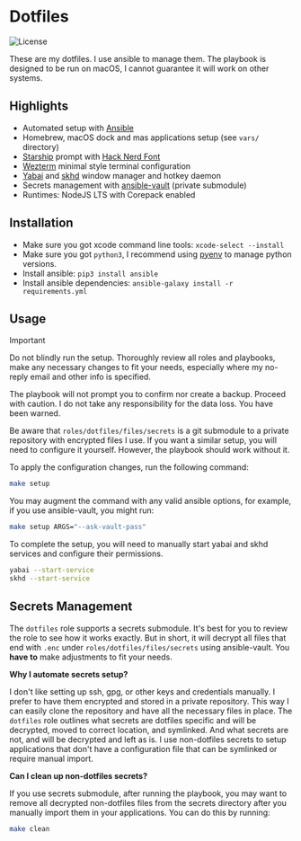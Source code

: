 # Dotfiles

![License](https://img.shields.io/github/license/mark-omarov/dotfiles)

These are my dotfiles. I use ansible to manage them. The playbook is designed to be run on macOS, I cannot guarantee it will work on other systems.

## Highlights

- Automated setup with [Ansible](https://github.com/ansible/ansible)
- Homebrew, macOS dock and mas applications setup (see `vars/` directory)
- [Starship](https://starship.rs/) prompt with [Hack Nerd Font](https://www.nerdfonts.com/)
- [Wezterm](https://wezfurlong.org/wezterm/) minimal style terminal configuration
- [Yabai](https://github.com/koekeishiya/yabai) and [skhd](https://github.com/koekeishiya/skhd) window manager and hotkey daemon
- Secrets management with [ansible-vault](https://docs.ansible.com/ansible/latest/vault_guide/index.html) (private submodule)
- Runtimes: NodeJS LTS with Corepack enabled

## Installation

- Make sure you got xcode command line tools: `xcode-select --install`
- Make sure you got `python3`, I recommend using [pyenv](https://github.com/pyenv/pyenv) to manage python versions.
- Install ansible: `pip3 install ansible`
- Install ansible dependencies: `ansible-galaxy install -r requirements.yml`

## Usage

> [!IMPORTANT]
> Do not blindly run the setup. Thoroughly review all roles and playbooks, make any necessary changes to fit your needs, especially where my no-reply email and other info is specified.
>
> The playbook will not prompt you to confirm nor create a backup. Proceed with caution. I do not take any responsibility for the data loss. You have been warned.
>
> Be aware that `roles/dotfiles/files/secrets` is a git submodule to a private repository with encrypted files I use. If you want a similar setup, you will need to configure it yourself. However, the playbook should work without it.

To apply the configuration changes, run the following command:

```bash
make setup
```

You may augment the command with any valid ansible options, for example, if you use ansible-vault, you might run:

```bash
make setup ARGS="--ask-vault-pass"
```

To complete the setup, you will need to manually start yabai and skhd services and configure their permissions.

```bash
yabai --start-service
skhd --start-service
```

## Secrets Management

The `dotfiles` role supports a secrets submodule. It's best for you to review the role to see how it works exactly. But in short, it will decrypt all files that end with `.enc` under `roles/dotfiles/files/secrets` using ansible-vault. You **have to** make adjustments to fit your needs.

**Why I automate secrets setup?**

I don't like setting up ssh, gpg, or other keys and credentials manually. I prefer to have them encrypted and stored in a private repository. This way I can easily clone the repository and have all the necessary files in place. The `dotfiles` role outlines what secrets are dotfiles specific and will be decrypted, moved to correct location, and symlinked. And what secrets are not, and will be decrypted and left as is. I use non-dotfiles secrets to setup applications that don't have a configuration file that can be symlinked or require manual import.

**Can I clean up non-dotfiles secrets?**

If you use secrets submodule, after running the playbook, you may want to remove all decrypted non-dotfiles files from the secrets directory after you manually import them in your applications. You can do this by running:

```bash
make clean
```
